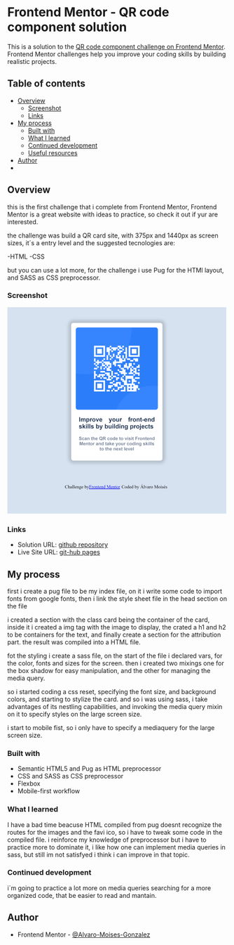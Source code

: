# Frontend Mentor - QR code component solution

This is a solution to the [QR code component challenge on Frontend Mentor](https://www.frontendmentor.io/challenges/qr-code-component-iux_sIO_H). Frontend Mentor challenges help you improve your coding skills by building realistic projects. 

## Table of contents

- [Overview](#overview)
  - [Screenshot](#screenshot)
  - [Links](#links)
- [My process](#my-process)
  - [Built with](#built-with)
  - [What I learned](#what-i-learned)
  - [Continued development](#continued-development)
  - [Useful resources](#useful-resources)
- [Author](#author)
-
## Overview
this is the first challenge that i complete from Frontend Mentor, Frontend Mentor is a great website with ideas to practice, so check it out if yur are interested.

the challenge was build a QR card site, with 375px and 1440px as screen sizes, it´s a entry level and the suggested tecnologies are: 

-HTML
-CSS

but you can use a lot more, for the challenge i use Pug for the HTMl layout, and SASS as CSS preprocessor.
### Screenshot

![screenshot](./screenshot.png)

### Links

- Solution URL: [github repository](https://github.com/Alvaro-Moises-Gonzalez/Frontend-Mentor-QR-code-Challenge)
- Live Site URL: [git-hub pages](https://alvaro-moises-gonzalez.github.io/Frontend-Mentor-QR-code-Challenge/)

## My process

first i create a pug file to be my index file, on it i write some code to import fonts from google fonts, then i link the style sheet file in the head section on the file

i created a section with the class card being the container of the card, inside it i created a img tag with the image to display, the crated a h1 and h2 to be containers for the text, and finally create a section for the attribution part. the result was compiled into a HTML file.

fot the styling i create a sass file, on the start of the file i declared vars, for the color, fonts and sizes for the screen. then i created two mixings one for the box shadow for easy manipulation, and the other for managing the media query.

so i started coding a css reset, specifying the font size, and background colors, and starting to stylize the card. and so i was using sass, i take advantages of its nestling capabilities, and invoking the media query mixin on it to specify styles on the large screen size.

i start to mobile fist, so i only have to specify a mediaquery for the large screen size.

### Built with

- Semantic HTML5 and Pug as HTML preprocessor
- CSS and SASS as CSS preprocessor
- Flexbox
- Mobile-first workflow

### What I learned

I have a bad time beacuse HTML compiled from pug doesnt recognize the routes for the images and the favi ico, so i have to tweak some code in the compiled file. i reinforce my knowledge of preprocessor but i have to practice more to dominate it, i like how one can implement media queries in sass, but still im not satisfyed i think i can improve in that topic.


### Continued development

i´m going to practice a lot more on media queries searching for a more organized code, that be easier to read and mantain.

## Author
- Frontend Mentor - [@Alvaro-Moises-Gonzalez](https://www.frontendmentor.io/profile/Alvaro-Moises-Gonzalez)



